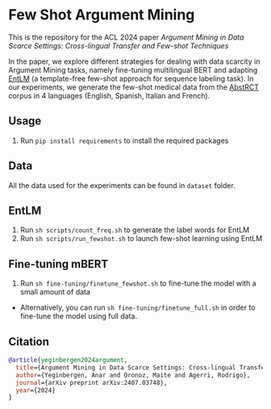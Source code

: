 # Few Shot Argument Mining

This is the repository for the ACL 2024 paper <i>Argument Mining in Data Scarce Settings: Cross-lingual Transfer and Few-shot Techniques</i>

In the paper, we explore different strategies for dealing with data scarcity in Argument Mining tasks, namely fine-tuning multilingual BERT and adapting [EntLM](https://github.com/rtmaww/EntLM/) (a template-free few-shot approach for sequence labeling task). In our experiments, we generate the few-shot medical data from the [AbstRCT](https://gitlab.com/tomaye/abstrct) corpus in 4 languages (English, Spanish, Italian and French). 


## Usage 
1. Run `pip install requirements` to install the required packages

## Data

All the data used for the experiments can be found in `dataset` folder.

## EntLM
1. Run `sh scripts/count_freq.sh` to generate the label words for EntLM
2. Run `sh scripts/run_fewshot.sh` to launch few-shot learning using EntLM  

## Fine-tuning mBERT
1. Run `sh fine-tuning/finetune_fewshot.sh` to fine-tune the model with a small amount of data

* Alternatively, you can run `sh fine-tuning/finetune_full.sh` in order to fine-tune the model using full data. 

## Citation
````bibtex
@article{yeginbergen2024argument,
  title={Argument Mining in Data Scarce Settings: Cross-lingual Transfer and Few-shot Techniques},
  author={Yeginbergen, Anar and Oronoz, Maite and Agerri, Rodrigo},
  journal={arXiv preprint arXiv:2407.03748},
  year={2024}
}
````
